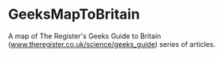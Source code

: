 # GeeksMapToBritain

A map of The Register's Geeks Guide to Britain
(www.theregister.co.uk/science/geeks_guide) 
series of articles.
